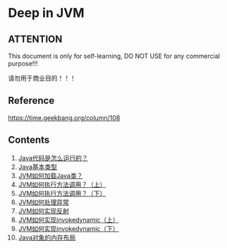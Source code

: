 # Deep in JVM

## ATTENTION

This document is only for self-learning, DO NOT USE for any commercial purpose!!!

请勿用于商业目的！！！

## Reference

https://time.geekbang.org/column/108

## Contents

1. [Java代码是怎么运行的？](01-how_java_run.md)
2. [Java基本类型](02-baisc_types.md)
3. [JVM如何加载Java类？](03-how_jvm_load_class.md)
4. [JVM如何执行方法调用？（上）](04-how_jvm_invoke_1.md)
5. [JVM如何执行方法调用？（下）](05-how_jvm_invoke_2.md)
6. [JVM如何处理异常](06-how_jvm_handle_exception.md)
7. [JVM如何实现反射](07-how_jvm_reflect.md)
8. [JVM如何实现invokedynamic（上）](08-how_jvm_invoke_dynamic_1.md)
9. [JVM如何实现invokedynamic（下）](09-how_jvm_invoke_dynamic_2.md)
10. [Java对象的内存布局](10-memory_layout.md)

